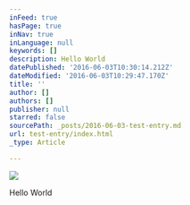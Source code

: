 ```yaml
---
inFeed: true
hasPage: true
inNav: true
inLanguage: null
keywords: []
description: Hello World
datePublished: '2016-06-03T10:30:14.212Z'
dateModified: '2016-06-03T10:29:47.170Z'
title: ''
author: []
authors: []
publisher: null
starred: false
sourcePath: _posts/2016-06-03-test-entry.md
url: test-entry/index.html
_type: Article

---
```

![](https://the-grid-user-content.s3-us-west-2.amazonaws.com/3ddb604f-cd26-40ba-9797-7469faf92735.jpg)

Hello World